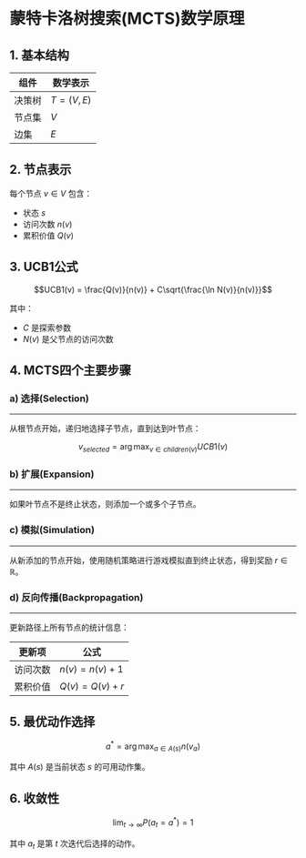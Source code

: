 
# 蒙特卡洛树搜索(MCTS)数学原理

## 1. 基本结构

| 组件 | 数学表示 |
|------|----------|
| 决策树 | $T = (V, E)$ |
| 节点集 | $V$ |
| 边集 | $E$ |

## 2. 节点表示

每个节点 $v \in V$ 包含：

- 状态 $s$
- 访问次数 $n(v)$
- 累积价值 $Q(v)$

## 3. UCB1公式

$$UCB1(v) = \frac{Q(v)}{n(v)} + C\sqrt{\frac{\ln N(v)}{n(v)}}$$

其中：
- $C$ 是探索参数
- $N(v)$ 是父节点的访问次数

## 4. MCTS四个主要步骤

### a) 选择(Selection)
---

从根节点开始，递归地选择子节点，直到达到叶节点：

$$v_{selected} = \arg\max_{v \in children(v)} UCB1(v)$$

### b) 扩展(Expansion)
---

如果叶节点不是终止状态，则添加一个或多个子节点。

### c) 模拟(Simulation)
---

从新添加的节点开始，使用随机策略进行游戏模拟直到终止状态，得到奖励 $r \in \mathbb{R}$。

### d) 反向传播(Backpropagation)
---

更新路径上所有节点的统计信息：

| 更新项 | 公式 |
|--------|------|
| 访问次数 | $n(v) = n(v) + 1$ |
| 累积价值 | $Q(v) = Q(v) + r$ |

## 5. 最优动作选择

$$a^* = \arg\max_{a \in A(s)} n(v_a)$$

其中 $A(s)$ 是当前状态 $s$ 的可用动作集。

## 6. 收敛性

$$\lim_{t \to \infty} P(a_t = a^*) = 1$$

其中 $a_t$ 是第 $t$ 次迭代后选择的动作。

